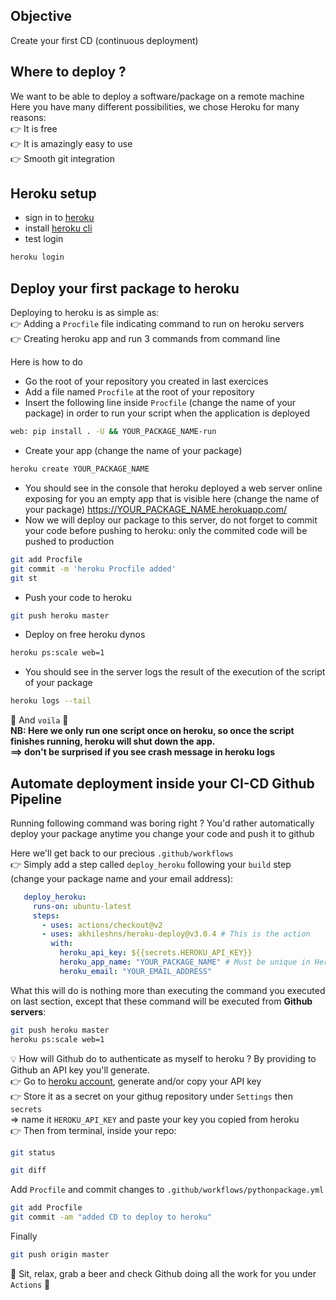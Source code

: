 ## Objective

Create your first CD (continuous deployment)

## Where to deploy ?

We want to be able to deploy a software/package on a remote machine
Here you have many different possibilities, we chose Heroku for many reasons:  
👉 It is free  
👉 It is amazingly easy to use  
👉 Smooth git integration  

## Heroku setup

- sign in to [heroku](https://signup.heroku.com/)  
- install [heroku cli](https://devcenter.heroku.com/articles/heroku-cli)
- test login
```bash
heroku login
```

## Deploy your first package to heroku  
Deploying to heroku is as simple as:  
👉 Adding a `Procfile` file indicating command to run on heroku servers  
👉 Creating heroku app and run 3 commands from command line  

Here is how to do
- Go the root of your repository you created in last exercices
- Add a file named `Procfile` at the root of your repository
- Insert the following line inside `Procfile` (change the name of your package) in order to run your script when the application is deployed
```bash
web: pip install . -U && YOUR_PACKAGE_NAME-run
```
- Create your app (change the name of your package)
```bash
heroku create YOUR_PACKAGE_NAME
```
- You should see in the console that heroku deployed a web server online exposing for you an empty app that is visible here (change the name of your package)
https://YOUR_PACKAGE_NAME.herokuapp.com/
- Now we will deploy our package to this server, do not forget to commit your code before pushing to heroku: only the commited code will be pushed to production
```bash
git add Procfile
git commit -m 'heroku Procfile added'
git st
```
- Push your code to heroku
```bash
git push heroku master
```
- Deploy on free heroku dynos
```bash
heroku ps:scale web=1
```
- You should see in the server logs the result of the execution of the script of your package
```bash
heroku logs --tail
```
📣 And `voila` 📣  
**NB: Here we only run one script once on heroku, so once the script finishes running, heroku will shut down the app.  
==> don't be surprised if you see crash message in heroku logs**  

## Automate deployment inside your CI-CD Github Pipeline

Running following command was boring right ?
You'd rather automatically deploy your package anytime you change your code and push it to github

Here we'll get back to our precious `.github/workflows`  
👉 Simply add a step called `deploy_heroku` following your `build` step (change your package name and your email address):
```yaml
   deploy_heroku:
     runs-on: ubuntu-latest
     steps:
       - uses: actions/checkout@v2
       - uses: akhileshns/heroku-deploy@v3.0.4 # This is the action
         with:
           heroku_api_key: ${{secrets.HEROKU_API_KEY}}
           heroku_app_name: "YOUR_PACKAGE_NAME" # Must be unique in Heroku
           heroku_email: "YOUR_EMAIL_ADDRESS"
```
What this will do is nothing more than executing the command you executed on last section, except that these command will be executed from **Github servers**:
```bash
git push heroku master
heroku ps:scale web=1
```

💡 How will Github do to authenticate as myself to heroku ?
By providing to Github an API key you'll generate.  
👉 Go to [heroku account](https://dashboard.heroku.com/account), generate and/or copy your API key  
👉 Store it as a secret on your githug repository under `Settings` then `secrets`  
   => name it `HEROKU_API_KEY` and paste your key you copied from heroku  
👉 Then from terminal, inside your repo:  
```bash
git status
```
```bash
git diff
```
Add `Procfile` and commit changes to `.github/workflows/pythonpackage.yml`
```bash
git add Procfile
git commit -am "added CD to deploy to heroku"
```
Finally
```bash
git push origin master
```

📣 Sit, relax, grab a beer and check Github doing all the work for you under `Actions` 📣
